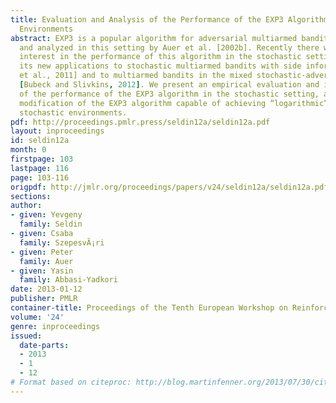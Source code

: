 ```yaml
---
title: Evaluation and Analysis of the Performance of the EXP3 Algorithm in Stochastic
  Environments
abstract: EXP3 is a popular algorithm for adversarial multiarmed bandits, suggested
  and analyzed in this setting by Auer et al. [2002b]. Recently there was an increased
  interest in the performance of this algorithm in the stochastic setting, due to
  its new applications to stochastic multiarmed bandits with side information [Seldin
  et al., 2011] and to multiarmed bandits in the mixed stochastic-adversarial setting
  [Bubeck and Slivkins, 2012]. We present an empirical evaluation and improved analysis
  of the performance of the EXP3 algorithm in the stochastic setting, as well as a
  modification of the EXP3 algorithm capable of achieving “logarithmic” regret in
  stochastic environments.
pdf: http://proceedings.pmlr.press/seldin12a/seldin12a.pdf
layout: inproceedings
id: seldin12a
month: 0
firstpage: 103
lastpage: 116
page: 103-116
origpdf: http://jmlr.org/proceedings/papers/v24/seldin12a/seldin12a.pdf
sections: 
author:
- given: Yevgeny
  family: Seldin
- given: Csaba
  family: SzepesvÃ¡ri
- given: Peter
  family: Auer
- given: Yasin
  family: Abbasi-Yadkori
date: 2013-01-12
publisher: PMLR
container-title: Proceedings of the Tenth European Workshop on Reinforcement Learning
volume: '24'
genre: inproceedings
issued:
  date-parts:
  - 2013
  - 1
  - 12
# Format based on citeproc: http://blog.martinfenner.org/2013/07/30/citeproc-yaml-for-bibliographies/
---
```

